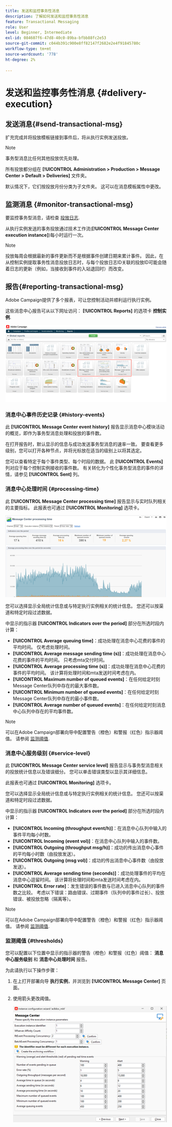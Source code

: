 ```yaml
---
title: 发送和监控事务性消息
description: 了解如何发送和监控事务性消息
feature: Transactional Messaging
role: User
level: Beginner, Intermediate
exl-id: 084607f6-47d8-40c0-89ba-bfbb88fc2e53
source-git-commit: c044b391c900e8ff82147f2682e2e4f91845780c
workflow-type: tm+mt
source-wordcount: '778'
ht-degree: 2%

---
```


# 发送和监控事务性消息 {#delivery-execution}

## 发送消息{#send-transactional-msg}

扩充完成并将投放模板链接到事件后，将从执行实例发送投放。

>[!NOTE]
>
>事务型消息比任何其他投放优先处理。

所有投放都分组在 **[!UICONTROL Administration > Production > Message Center > Default > Deliveries]** 文件夹。

默认情况下，它们按投放月份分类为子文件夹。 这可以在消息模板属性中更改。

## 监测消息 {#monitor-transactional-msg}

要监控事务型消息，请检查 [投放日志](send.md).

从执行实例发送的事务投放通过技术工作流(**[!UICONTROL Message Center execution instance]**)每小时运行一次。

>[!NOTE]
>
>投放每周会根据最新的事件更新而不是根据事件创建日期来累计事件。 因此，在从控制实例提取事务性消息投放日志时，与每个投放日志ID关联的投放ID可能会随着日志的更新（例如，当接收到事件的入站退回时）而改变。

<!--
To monitor the activity and running of the execution instance(s), see [Transactional messaging reports](transactional-messaging-reports.md).-->

## 报告{#reporting-transactional-msg}

Adobe Campaign提供了多个报表，可让您控制活动并顺利运行执行实例。

这些消息中心报告可从以下网址访问： **[!UICONTROL Reports]** 的选项卡 **控制实例**.

![](assets/mc-reports.png)

### 消息中心事件历史记录 {#history-events}

此 **[!UICONTROL Message Center event history]** 报告显示消息中心模块活动的概览，即作为事务型消息处理和投放的事件数。

在打开报告时，默认显示的信息与成功发送事务型消息的速率一致。 要查看更多级别，您可以打开各种节点，并将光标放在适当的级别上以将其选定。

您可以查看特定于每个事件类型、每个时段的数据。 此 **[!UICONTROL Events]** 列对应于每个控制实例接收的事件数。 有关转化为个性化事务型消息的事件的详情，请参见 **[!UICONTROL Sent]** 列。


### 消息中心处理时间 {#processing-time}

此 **[!UICONTROL Message Center processing time]** 报告显示与实时队列相关的主要指标。 此报表也可通过 **[!UICONTROL Monitoring]** 选项卡。

![](assets/mc-processing-time-report.png)

您可以选择显示全局统计信息或与特定执行实例相关的统计信息。 您还可以按渠道和特定时段过滤数据。

中显示的指示器 **[!UICONTROL Indicators over the period]** 部分在所选时段内计算：

* **[!UICONTROL Average queuing time]**：成功处理在消息中心花费的事件的平均时间。 仅考虑处理时间。
* **[!UICONTROL Average message sending time (s)]**：成功处理在消息中心花费的事件的平均时间。 只考虑mta交付时间。
* **[!UICONTROL Average processing time (s)]**：成功处理在消息中心花费的事件的平均时间。 该计算将处理时间和mta发送时间考虑在内。
* **[!UICONTROL Maximum number of queued events]**：在任何给定时刻Message Center队列中存在的最大事件数。
* **[!UICONTROL Minimum number of queued events]**：在任何给定时刻Message Center队列中存在的最小事件数。
* **[!UICONTROL Average number of queued events]**：在任何给定时刻消息中心队列中存在的平均事件数。

>[!NOTE]
>
>可以在Adobe Campaign部署向导中配置警告（橙色）和警报（红色）指示器阈值。 请参阅 [监测阈值](#thresholds).



### 消息中心服务级别 {#service-level}

此 **[!UICONTROL Message Center service level]** 报告显示与事务型消息相关的投放统计信息以及错误细分。 您可以单击错误类型以显示其详细信息。

此报表也可通过 **[!UICONTROL Monitoring]** 选项卡。

您可以选择显示全局统计信息或与特定执行实例相关的统计信息。 您还可以按渠道和特定时段过滤数据。

中显示的指示器 **[!UICONTROL Indicators over the period]** 部分在所选时段内计算：

* **[!UICONTROL Incoming (throughput event/h)]**：在消息中心队列中输入的事件平均每小时数。
* **[!UICONTROL Incoming (event vol)]**：在消息中心队列中输入的事件数。
* **[!UICONTROL Outgoing (throughput msg/h)]**：成功的传出消息中心事件的平均每小时数（由投放发送）。
* **[!UICONTROL Outgoing (msg vol)]**：成功的传出消息中心事件数（由投放发送）。
* **[!UICONTROL Average sending time (seconds)]**：成功处理事件的平均在消息中心逗留时间。 该计算将处理时间和mta发送时间考虑在内。
* **[!UICONTROL Error rate]**：发生错误的事件数与已进入消息中心队列的事件数之比较。 考虑以下错误：路由错误、过期事件（队列中的事件过长）、投放错误、被投放忽略（隔离等）。

>[!NOTE]
>
>可以在Adobe Campaign部署向导中配置警告（橙色）和警报（红色）指示器阈值。 请参阅 [监测阈值](#thresholds).

### 监测阈值 {#thresholds}

您可以配置以下位置中显示的指示器的警告（橙色）和警报（红色）阈值： **消息中心服务级别** 和 **消息中心处理时间** 报告。

为此请执行以下操作步骤：

1. 在上打开部署向导 **执行实例**，并浏览到 **[!UICONTROL Message Center]** 页面。
1. 使用箭头更改阈值。

   ![](assets/mc-thresholds.png)
